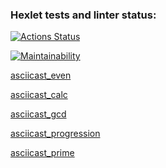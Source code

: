 ### Hexlet tests and linter status:
[![Actions Status](https://github.com/piafson/java-project-61/workflows/hexlet-check/badge.svg)](https://github.com/piafson/java-project-61/actions)

[![Maintainability](https://api.codeclimate.com/v1/badges/cf37f972214aeaa9ab2d/maintainability)](https://codeclimate.com/github/piafson/java-project-61/maintainability)

[asciicast_even](https://asciinema.org/a/HHcYj5qOnWLNbiVNj1FUx3aTS)

[asciicast_calc](https://asciinema.org/a/sVSEkFZWERBp8Gc6pczLSMh3U)

[asciicast_gcd](https://asciinema.org/a/9gU3B2CkfcQDsOQJjerSb6F39)

[asciicast_progression](https://asciinema.org/a/qkul1SyTCGW4WKK7EjKvGXCxb)

[asciicast_prime](https://asciinema.org/a/UVvjc6zeKmJpSqW6fKBdNbBBk)

